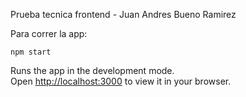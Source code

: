 Prueba tecnica frontend - Juan Andres Bueno Ramirez

Para correr la app:

`npm start`

Runs the app in the development mode.\
Open [http://localhost:3000](http://localhost:3000) to view it in your browser.
